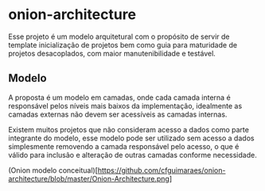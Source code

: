 # onion-architecture
Esse projeto é um modelo arquitetural com o propósito de servir de template inicialização de projetos
bem como guia para maturidade de projetos desacoplados, 
com maior manutenibilidade e testável.

## Modelo

A proposta é um modelo em camadas, onde cada camada interna é responsável pelos níveis mais baixos da implementação, 
idealmente as camadas externas não devem ser acessíveis as camadas internas.

Existem muitos projetos que não consideram acesso a dados como parte integrante do modelo, 
esse modelo pode ser utilizado sem acesso a dados simplesmente removendo a camada responsável pelo acesso,
o que é válido para inclusão e alteração de outras camadas conforme necessidade.

(Onion modelo conceitual)[https://github.com/cfguimaraes/onion-architecture/blob/master/Onion-Architecture.png]
